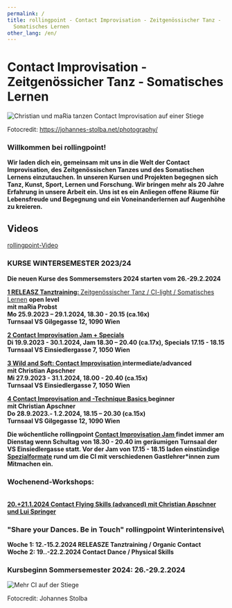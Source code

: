 ```yaml
---
permalink: /
title: rollingpoint - Contact Improvisation - Zeitgenössischer Tanz -
  Somatisches Lernen
other_lang: /en/
---
```

# Contact Improvisation - Zeitgenössicher Tanz - Somatisches Lernen

![Christian und maRia tanzen Contact Improvisation auf einer Stiege](/assets/uploads/dsc_1901_klein.jpg "Contact Improvisation")

Fotocredit: https://johannes-stolba.net/photography/

### Willkommen bei rollingpoint!

**Wir laden dich ein, gemeinsam mit uns in die Welt der Contact Improvisation, des Zeitgenössischen Tanzes und des Somatischen Lernens einzutauchen. In unseren Kursen und Projekten begegnen sich Tanz, Kunst, Sport, Lernen und Forschung. Wir bringen mehr als 20 Jahre Erfahrung in unsere Arbeit ein. Uns ist es ein Anliegen offene Räume für Lebensfreude und Begegnung und ein Voneinanderlernen auf Augenhöhe zu kreieren.**

## Videos

<div class="imglink"><a target="_blank" href="https://www.youtube.com/embed/kp3DqzN1Ldo"><img src="/assets/uploads/video_vorschau_rollingpoint.png" alt="" /><div>rollingpoint-Video</div></a></div>

### **KURSE WINTERSEMESTER 2023/24**

**Die neuen Kurse des Sommersemsters 2024 starten vom 26.-29.2.2024**

**[1 RELEASZ Tanztraining: ](/kurse#mo)**[Zeitgenössischer Tanz / CI-light / Somatisches Lernen](/kurse#mo) **open level**\
 **mit maRia Probst**\
**Mo 25.9.2023 – 29.1.2024, 18.30 - 20.15 (ca.16x)**\
**Turnsaal VS Gilgegasse 12, 1090 Wien**

**[2 Contact Improvisation Jam + Specials](/kurse#di)**\
**Di 19.9.2023  - 30.1.2024, Jam 18.30 – 20.40 (ca.17x), Specials 17.15 - 18.15**\
**Turnsaal VS Einsiedlergasse 7, 1050 Wien**

**[3 Wild and Soft: Contact Improvisation ](/kurse#mi) intermediate/advanced**\
**mit Christian Apschner**\
**Mi 27.9.2023 - 31.1.2024, 18.00 - 20.40 (ca.15x)**\
**Turnsaal VS Einsiedlergasse 7, 1050 Wien**

**[4 Contact Improvisation and -Technique Basics  ](/kurse#do)beginner**\
**mit Christian Apschner**\
**Do 28.9.2023.- 1.2.2024, 18.15 – 20.30 (ca.15x)**\
**Turnsaal VS Gilgegasse 12, 1090 Wien**

**Die wöchentliche rollingpoint [Contact Improvisation Jam ](https://rollingpoint.at/jams)findet immer am Dienstag wenn Schultag von 18.30 -  20.40 im geräumigen Turnsaal der VS Einsiedlergasse statt. Vor der Jam von 17.15 - 18.15 laden einstündige [Spezialformate](https://rollingpoint.at/jams#special) rund um die  CI mit verschiedenen Gastlehrer*innen zum Mitmachen ein.**

### **Wochenend-Workshops:**

\
**[20.+21.1.2024 Contact Flying Skills (advanced) mit Christian Apschner und Lui Springer](workshops#flying)**

### **"Share your Dances. Be in Touch" rollingpoint Winterintensive**\
**Woche 1: 12.-15.2.2024 RELEASZE Tanztraining / Organic Contact**\
**Woche 2: 19..-22.2.2024 Contact Dance / Physical Skills**



### Kursbeginn Sommersemester 2024: 26.-29.2.2024

![Mehr CI auf der Stiege](/assets/uploads/dsc_1941a.jpg "Mehr CI auf der Stiege")

Fotocredit: Johannes Stolba
